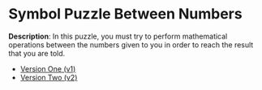 # Symbol Puzzle Between Numbers
**Description**: In this puzzle, you must try to perform mathematical operations between the numbers given to you in order to reach the result that you are told.

- [Version One (v1)](https://github.com/amirhossein-github/teacher-khateri/tree/main/side-projects/numericPuzzle/v1/README.md)
- [Version Two (v2)](https://github.com/amirhossein-github/teacher-khateri/tree/main/side-projects/numericPuzzle/v2/README.md)